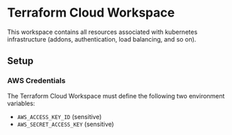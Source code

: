 <!--
SPDX-FileCopyrightText: 2023 NOI Techpark <digital@noi.bz.it>

SPDX-License-Identifier: CC0-1.0
-->

# Terraform Cloud Workspace

This workspace contains all resources associated with kubernetes infrastructure (addons, authentication, load balancing, and so on).

## Setup

### AWS Credentials

The Terraform Cloud Workspace must define the following two environment variables:

- `AWS_ACCESS_KEY_ID` (sensitive)
- `AWS_SECRET_ACCESS_KEY` (sensitive)
